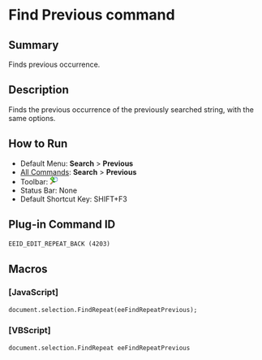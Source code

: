 # Find Previous command

## Summary

Finds previous occurrence.

## Description

Finds the previous occurrence of the previously searched string, with the
same options.

## How to Run

- Default Menu: **Search** \> **Previous**
- [All Commands](../tools/all_commands): **Search**
\> **Previous**
- Toolbar:
![](../../images/editrepeatback.png)
- Status Bar: None
- Default Shortcut Key: SHIFT+F3

## Plug-in Command ID

```
EEID_EDIT_REPEAT_BACK (4203)
```

## Macros

### \[JavaScript\]

```
document.selection.FindRepeat(eeFindRepeatPrevious);
```

### \[VBScript\]

```
document.selection.FindRepeat eeFindRepeatPrevious
```
